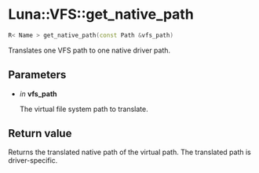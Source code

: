 # Luna::VFS::get_native_path

```c++
R< Name > get_native_path(const Path &vfs_path)
```

Translates one VFS path to one native driver path. 



## Parameters
* *in* **vfs_path**

    The virtual file system path to translate. 

## Return value
Returns the translated native path of the virtual path. The translated path is driver-specific. 

